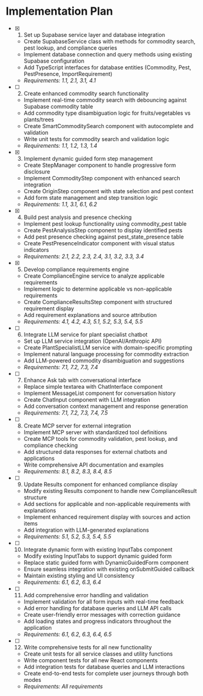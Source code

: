 # Implementation Plan

- [x] 1. Set up Supabase service layer and database integration
  - Create SupabaseService class with methods for commodity search, pest lookup, and compliance queries
  - Implement database connection and query methods using existing Supabase configuration
  - Add TypeScript interfaces for database entities (Commodity, Pest, PestPresence, ImportRequirement)
  - _Requirements: 1.1, 2.1, 3.1, 4.1_

- [ ] 2. Create enhanced commodity search functionality
  - Implement real-time commodity search with debouncing against Supabase commodity table
  - Add commodity type disambiguation logic for fruits/vegetables vs plants/trees
  - Create SmartCommoditySearch component with autocomplete and validation
  - Write unit tests for commodity search and validation logic
  - _Requirements: 1.1, 1.2, 1.3, 1.4_

- [x] 3. Implement dynamic guided form step management
  - Create StepManager component to handle progressive form disclosure
  - Implement CommodityStep component with enhanced search integration
  - Create OriginStep component with state selection and pest context
  - Add form state management and step transition logic
  - _Requirements: 1.1, 3.1, 6.1, 6.2_

- [x] 4. Build pest analysis and presence checking
  - Implement pest lookup functionality using commodity_pest table
  - Create PestAnalysisStep component to display identified pests
  - Add pest presence checking against pest_state_presence table
  - Create PestPresenceIndicator component with visual status indicators
  - _Requirements: 2.1, 2.2, 2.3, 2.4, 3.1, 3.2, 3.3, 3.4_

- [x] 5. Develop compliance requirements engine
  - Create ComplianceEngine service to analyze applicable requirements
  - Implement logic to determine applicable vs non-applicable requirements
  - Create ComplianceResultsStep component with structured requirement display
  - Add requirement explanations and source attribution
  - _Requirements: 4.1, 4.2, 4.3, 5.1, 5.2, 5.3, 5.4, 5.5_

- [ ] 6. Integrate LLM service for plant specialist chatbot
  - Set up LLM service integration (OpenAI/Anthropic API)
  - Create PlantSpecialistLLM service with domain-specific prompting
  - Implement natural language processing for commodity extraction
  - Add LLM-powered commodity disambiguation and suggestions
  - _Requirements: 7.1, 7.2, 7.3, 7.4_

- [ ] 7. Enhance Ask tab with conversational interface
  - Replace simple textarea with ChatInterface component
  - Implement MessageList component for conversation history
  - Create ChatInput component with LLM integration
  - Add conversation context management and response generation
  - _Requirements: 7.1, 7.2, 7.3, 7.4, 7.5_

- [ ] 8. Create MCP server for external integration
  - Implement MCP server with standardized tool definitions
  - Create MCP tools for commodity validation, pest lookup, and compliance checking
  - Add structured data responses for external chatbots and applications
  - Write comprehensive API documentation and examples
  - _Requirements: 8.1, 8.2, 8.3, 8.4, 8.5_

- [ ] 9. Update Results component for enhanced compliance display
  - Modify existing Results component to handle new ComplianceResult structure
  - Add sections for applicable and non-applicable requirements with explanations
  - Implement enhanced requirement display with sources and action items
  - Add integration with LLM-generated explanations
  - _Requirements: 5.1, 5.2, 5.3, 5.4, 5.5_

- [ ] 10. Integrate dynamic form with existing InputTabs component
  - Modify existing InputTabs to support dynamic guided form
  - Replace static guided form with DynamicGuidedForm component
  - Ensure seamless integration with existing onSubmitGuided callback
  - Maintain existing styling and UI consistency
  - _Requirements: 6.1, 6.2, 6.3, 6.4_

- [ ] 11. Add comprehensive error handling and validation
  - Implement validation for all form inputs with real-time feedback
  - Add error handling for database queries and LLM API calls
  - Create user-friendly error messages with correction guidance
  - Add loading states and progress indicators throughout the application
  - _Requirements: 6.1, 6.2, 6.3, 6.4, 6.5_

- [ ] 12. Write comprehensive tests for all new functionality
  - Create unit tests for all service classes and utility functions
  - Write component tests for all new React components
  - Add integration tests for database queries and LLM interactions
  - Create end-to-end tests for complete user journeys through both modes
  - _Requirements: All requirements_
